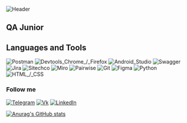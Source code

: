 ![Header](https://github.com/lurevvi/lurevvi.github.io/blob/master/assets/%D0%91%D0%B5%D0%B7%D1%8B%D0%BC%D1%8F%D0%BD%D0%BD%D1%8B%D0%B9.png?raw=true)

## QA Junior

## Languages and Tools
![Postman](https://img.shields.io/badge/-Postman-000000?style=for-the-badge&logo=Postman&logoColor=800080)
![Devtools_Chrome_/_Firefox](https://img.shields.io/badge/-Devtools_Chrome_/_Firefox-000000?style=for-the-badge&logo=GoogleChrome&logoColor=800080)
![Android_Studio](https://img.shields.io/badge/-Android_Studio-000000?style=for-the-badge&logo=Android&logoColor=800080)
![Swagger](https://img.shields.io/badge/-Swagger-000000?style=for-the-badge&logo=Swagger&logoColor=800080)
![Jira](https://img.shields.io/badge/-Jira-000000?style=for-the-badge&logo=Jira&logoColor=800080)
![Sitechco](https://img.shields.io/badge/-Sitechco-000000?style=for-the-badge&logo=Sitechc&logoColor=800080)
![Miro](https://img.shields.io/badge/-Miro-000000?style=for-the-badge&logo=Miro&logoColor=800080)
![Pairwise](https://img.shields.io/badge/-Pairwise-000000?style=for-the-badge&logo=Pairwise&logoColor=800080)
![Git](https://img.shields.io/badge/-Git-000000?style=for-the-badge&logo=Git&logoColor=800080)
![Figma](https://img.shields.io/badge/-Figma-000000?style=for-the-badge&logo=Figma&logoColor=800080)
![Python](https://img.shields.io/badge/-Python-000000?style=for-the-badge&logo=Figma&logoColor=800080) 
![HTML_/_CSS](https://img.shields.io/badge/-HTML_/_CSS-000000?style=for-the-badge&logo=HTML_/_CSS&logoColor=800080)

### Follow me
[![Telegram](https://img.shields.io/badge/-Telegram-000000?style=for-the-badge&logo=Telegram&logoColor=0000ff)](https://t.me/lurevvi)
[![Vk](https://img.shields.io/badge/-Vkontakte-000000?style=for-the-badge&logo=Vk&logoColor=0000ff)](https://vk.com/lurevvi)
[![LinkedIn](https://img.shields.io/badge/-LinkedIn-000000?style=for-the-badge&logo=LinkedIn&logoColor=0000ff)](http://www.linkedin.com/in/lurevvi)

[![Anurag's GitHub stats](https://github-readme-stats.vercel.app/api?username=lurevvi)](https://github.com/anuraghazra/github-readme-stats)